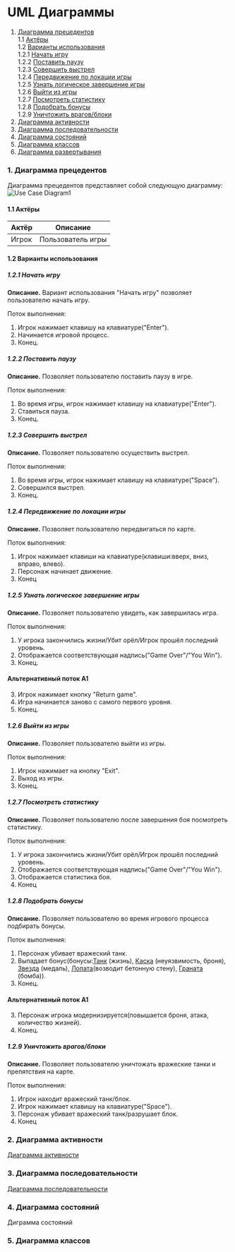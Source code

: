 # UML Диаграммы
1. [Диаграмма прецедентов](#1)<br>
1.1 [Актёры](#1.1)<br>
1.2 [Варианты использования](#1.2)<br>
1.2.1 [Начать игру](#1.2.1)<br>
1.2.2 [Поставить паузу](#1.2.2)<br>
1.2.3 [Совершить выстрел](#1.2.3)<br>
1.2.4 [Передвижение по локации игры](#1.2.4)<br>
1.2.5 [Узнать логическое завершение игры](#1.2.5)<br>
1.2.6 [Выйти из игры](#1.2.6)<br>
1.2.7 [Посмотреть статистику](#1.2.7)<br>
1.2.8 [Подобрать бонусы](#1.2.8)<br>
1.2.9 [Уничтожить врагов/блоки](#1.2.9)<br>
2. [Диаграмма активности](#2)
3. [Диаграмма последовательности](#3)
4. [Диаграмма состояний](#4)
5. [Диаграмма классов](#5)
6. [Диаграмма развертывания](#6)

### 1. Диаграмма прецедентов<a name="1"></a>
Диаграмма прецедентов представляет собой следующую диаграмму:
![Use Case Diagram1](https://user-images.githubusercontent.com/46083782/66724024-4b8b4900-ee29-11e9-9991-d81d81c226da.jpg)
#### 1.1 Актёры<a name="1.1"></a>
Актёр | Описание
--- | ---
Игрок| Пользователь игры

#### 1.2 Варианты использования<a name="1.2"></a>
##### 1.2.1 Начать игру<a name="1.2.1"></a>
**Описание.** Вариант использования "Начать игру" позволяет пользователю начать игру.

Поток выполнения:
1. Игрок нажимает клавишу на клавиатуре("Enter").
2. Начинается игровой процесс.
3. Конец.
##### 1.2.2 Поставить паузу<a name="1.2.2"></a>
**Описание.** Позволяет пользователю поставить паузу в игре.

Поток выполнения:
1. Во время игры, игрок нажимает клавишу на клавиатуре("Enter").
2. Ставиться пауза.
3. Конец.

##### 1.2.3 Совершить выстрел<a name="1.2.3"></a>
**Описание.** Позволяет пользователю осуществить выстрел.

Поток выполнения:
1. Во время игры, игрок нажимает клавишу на клавиатуре("Space").
2. Совершился выстрел.
3. Конец.
##### 1.2.4 Передвижение по локации игры<a name="1.2.4"></a>
**Описание.** Позволяет пользователю передвигаться по карте.

Поток выполнения:
1. Игрок нажимает клавиши на клавиатуре(клавиши:вверх, вниз, вправо, влево).
2. Персонаж начинает движение.
3. Конец
##### 1.2.5 Узнать логическое завершение игры<a name="1.2.5"></a>
**Описание.** Позволяет пользователю увидеть, как завершилась игра.

Поток выполнения:
1. У игрока закончились жизни/Убит орёл/Игрок прошёл последний уровень.
2. Отображается соответствующая надпись("Game Over"/"You Win").
3. Конец.
#### Альтернативный поток А1
3. Игрок нажимает кнопку "Return game".
4. Игра начинается заново с самого первого уровня.
5. Конец.
##### 1.2.6 Выйти из игры<a name="1.2.6"></a>
**Описание.** Позволяет пользователю выйти из игры.

Поток выполнения:
1. Игрок нажимает на кнопку "Exit".
2. Выход из игры.
3. Конец.

##### 1.2.7 Посмотреть статистику<a name="1.2.7"></a>
**Описание.** Позволяет пользователю после завершения боя посмотреть статистику.

Поток выполнения:
1. У игрока закончились жизни/Убит орёл/Игрок прошёл последний уровень. 
2. Отображается соответствующая надпись("Game Over"/"You Win").
3. Отображается статистика боя.
4. Конец

##### 1.2.8 Подобрать бонусы<a name="1.2.8"></a>
**Описание.** Позволяет пользователю во время игрового процесса подбирать бонусы.

Поток выполнения:
1. Персонаж убивает вражеский танк. 
2. Выпадает бонус(бонусы:[Танк](https://user-images.githubusercontent.com/46083782/66554054-e992c100-eb54-11e9-9610-b8c6e929aea8.png) (жизнь), [Каска](https://user-images.githubusercontent.com/46083782/66554093-fd3e2780-eb54-11e9-875c-cc4371ec9376.png) (неуязвимость, броня), [Звезда](https://user-images.githubusercontent.com/46083782/66554208-3b3b4b80-eb55-11e9-921f-6aaf24d1f212.png) (медаль), [Лопата](https://user-images.githubusercontent.com/46083782/66554248-50b07580-eb55-11e9-8fb6-9de597d2f34f.png)(возводит бетонную стену), [Граната](https://user-images.githubusercontent.com/46083782/66554304-6f167100-eb55-11e9-80f6-af7a24373641.png) (бомба)).
3. Конец.
#### Альтернативный поток А1
3. Персонаж игрока модернизируется(повышается броня, атака, количество жизней).
4. Конец.

##### 1.2.9 Уничтожить врагов/блоки<a name="1.2.9"></a>
**Описание.** Позволяет пользователю уничтожать вражеские танки и препятствия на карте.

Поток выполнения:
1. Игрок находит вражеский танк/блок. 
2. Игрок нажимает клавишу на клавиатуре("Space").
3. Персонаж убивает вражеский танк/разрушает блок.
4. Конец
### 2. Диаграмма активности<a name="2"></a>
[Диаграмма активности](https://github.com/Skuuukaaa/Tanks/tree/master/%D0%94%D0%B8%D0%B0%D0%B3%D1%80%D0%B0%D0%BC%D0%BC%D1%8B/Activity)
### 3. Диаграмма последовательности<a name="3"></a>
[Диаграмма последовательности](https://github.com/Skuuukaaa/Tanks/tree/master/%D0%94%D0%B8%D0%B0%D0%B3%D1%80%D0%B0%D0%BC%D0%BC%D1%8B/Sequence)
### 4. Диаграмма состояний<a name="4"></a>
Диграмма состояний
### 5. Диаграмма классов<a name="5"></a>
